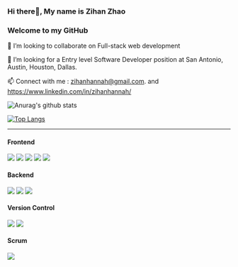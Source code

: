 ### Hi there👋, My name is Zihan Zhao
### Welcome to my GitHub

👯 I’m looking to collaborate on Full-stack web development

🤔 I’m looking for a Entry level Software Developer position at San Antonio, Austin, Houston, Dallas.

📫 Connect with me : zihanhannah@gmail.com. and https://www.linkedin.com/in/zihanhannah/

<!--
**zihanhannah/zihanhannah** is a ✨ _special_ ✨ repository because its `README.md` (this file) appears on your GitHub profile.

Here are some ideas to get you started:

- 🔭 I’m currently working on ...
- 🌱 I’m currently learning ...
- 👯 I’m looking to collaborate on ...
- 🤔 I’m looking for help with ...
- 💬 Ask me about ...
- 📫 How to reach me: ...
- 😄 Pronouns: ...
- ⚡ Fun fact: ...
-->

![Anurag's github stats](https://github-readme-stats.vercel.app/api?username=zihanhannah&theme=material-palenight&show_icons=true&count_private=true)


[![Top Langs](https://github-readme-stats.vercel.app/api/top-langs/?username=zihanhannah&layout=compact&theme=material-palenight)](https://github.com/anuraghazra/github-readme-stats)

---
#### Frontend
<p float="left">
  <img src="https://img.shields.io/badge/javascript%20-%23323330.svg?&style=for-the-badge&logo=javascript&logoColor=%23F7DF1E"/>
  <img src="https://img.shields.io/badge/html5%20-%23E34F26.svg?&style=for-the-badge&logo=html5&logoColor=white"/>
  <img src="https://img.shields.io/badge/css3%20-%231572B6.svg?&style=for-the-badge&logo=css3&logoColor=white"/>
  <img src="https://img.shields.io/badge/React%20-%23563D7C.svg?&style=for-the-badge&logo=React&logoColor=white"/>
  <img src="https://img.shields.io/badge/jquery%20-%230769AD.svg?&style=for-the-badge&logo=jquery&logoColor=white"/>
</p>

#### Backend
<p float="left">
  <img src="https://img.shields.io/badge/spring%20-%236DB33F.svg?&style=for-the-badge&logo=spring&logoColor=white"/>
  <img src="https://img.shields.io/badge/java-%23ED8B00.svg?&style=for-the-badge&logo=java&logoColor=white"/>
  <img src="https://img.shields.io/badge/mysql-%2300f.svg?&style=for-the-badge&logo=mysql&logoColor=white"/>
</p>

#### Version Control
<p float="left">
   <img src="https://img.shields.io/badge/git%20-%23121011.svg?&style=for-the-badge&logo=git&logoColor=white"/>
  <img src="https://img.shields.io/badge/github%20-%23121011.svg?&style=for-the-badge&logo=github&logoColor=white"/>
</p>

#### Scrum
<p float="left">
  <img src="https://img.shields.io/badge/Trello%20-%23121011.svg?&style=for-the-badge&logo=Trello&logoColor=white"/>
</p>
